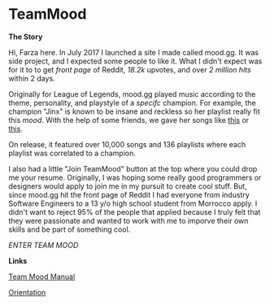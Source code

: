 # TeamMood

**The Story**

Hi, Farza here. In July 2017 I launched a site I made called mood.gg. It was side project, and I expected some people to like it. What I didn't expect was for it to to get *front page* of Reddit, *18.2k* upvotes, and over *2 million hits* within 2 days. 

Originally for League of Legends, mood.gg played music according to the theme, personality, and playstyle of a *specifc* champion. For example, the champion "Jinx" is known to be insane and reckless so her playlist really fit this *mood*. With the help of some friends, we gave her songs like [this](https://www.youtube.com/watch?v=4gDch1p4c_M&list=PLcUMDJL7i_TIIb6K3BfLQKDs_KN4l92Yc&index=20) or [this](https://www.youtube.com/watch?v=fUOVQ4KsX9U&index=34&list=PLcUMDJL7i_TIIb6K3BfLQKDs_KN4l92Yc). 

On release, it featured over 10,000 songs and 136 playlists where each playlist was correlated to a champion.

I also had a little "Join TeamMood" button at the top where you could drop me your resume. Originally, I was hoping some really good programmers or designers would apply to join me in my pursuit to create cool stuff. But, since mood.gg hit the front page of Reddit I had everyone from industry Software Engineers to a 13 y/o high school student from Morrocco apply. I didn't want to reject 95% of the people that applied because I truly felt that they were passionate and wanted to work with me to imporve their own skills and be part of something cool.

*ENTER TEAM MOOD*


**Links**

[Team Mood Manual](https://docs.google.com/document/d/1T7AoAXFJg0egptt98TzHYCt6jMm0f5XBKx1ZsrLYjno/edit?usp=sharing)

[Orientation](https://docs.google.com/document/d/1xr8pTglygKKbdIm6MOgH17IPS-L76e-5azlZQBkTpTw/edit?usp=sharing)


